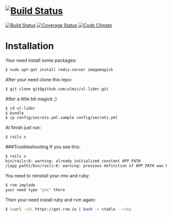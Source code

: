 [![Build Status](https://travis-ci.org/ulmic/ul-lider.svg?branch=develop)](https://travis-ci.org/ulmic/ul-lider)
=======
[![Build Status](https://travis-ci.org/ulmic/ul-lider.svg?branch=develop)](https://travis-ci.org/ulmic/ul-lider) [![Coverage Status](https://coveralls.io/repos/ulmic/ul-lider/badge.png?branch=develop)](https://coveralls.io/r/ulmic/ul-lider?branch=develop) [![Code Climate](https://codeclimate.com/github/ulmic/ul-lider/badges/gpa.svg)](https://codeclimate.com/github/ulmic/ul-lider)

# Installation

Your need install some packages:
```zsh
$ sudo apt-get install redis-server imagemagick
```
After your need clone this repo:
```zsh
$ git clone git@github.com:ulmic/ul-lider.git
```
After a little bit magick ;)
```bash
$ cd ul-lider
$ bundle
$ cp config/secrets.yml.sample config/secrets.yml
```
At finish just run:
```bash
$ rails s
```

###Troobleshooting
If you see this:

```sh
$ rails s
bin/rails:6: warning: already initialized constant APP_PATH
/{app_path}/bin/rails:6: warning: previous definition of APP_PATH was here
```

You need to reinstall your rmv and ruby:
```sh
$ rvm implode
your need type "yes" there
```

Then your need install ruby and rvm again:

```sh
$ \curl -sSL https://get.rvm.io | bash -s stable --ruby 
```
